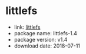 littlefs
========

- link: [littlefs](https://github.com/ARMmbed/littlefs)
- package name: littlefs-1.4
- package version: v1.4
- download date: 2018-07-11
